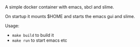 A simple docker container with emacs, sbcl and slime. 

On startup it mounts $HOME and starts the emacs gui and slime.

Usage:
- `make build` to build it
- `make run` to start emacs etc
